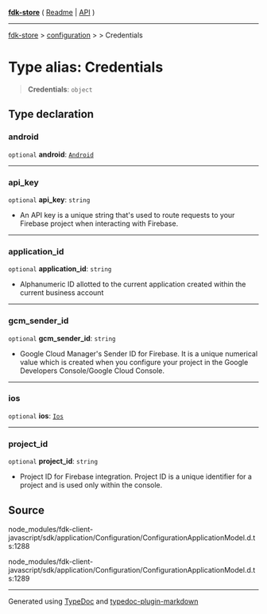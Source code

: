 [**fdk-store**](../../../README.md) ( [Readme](../../../README.md) \| [API](../../../API.md) )

---

[fdk-store](../../../API.md) > [configuration](../../README.md) > [<internal>](../README.md) > Credentials

# Type alias: Credentials

> **Credentials**: `object`

## Type declaration

### android

`optional` **android**: [`Android`](type-alias.Android.md)

---

### api_key

`optional` **api_key**: `string`

- An API key is a unique string that's used to
  route requests to your Firebase project when interacting with Firebase.

---

### application_id

`optional` **application_id**: `string`

- Alphanumeric ID allotted to the current
  application created within the current business account

---

### gcm_sender_id

`optional` **gcm_sender_id**: `string`

- Google Cloud Manager's Sender ID for
  Firebase. It is a unique numerical value which is created when you
  configure your project in the Google Developers Console/Google Cloud Console.

---

### ios

`optional` **ios**: [`Ios`](type-alias.Ios.md)

---

### project_id

`optional` **project_id**: `string`

- Project ID for Firebase integration.
  Project ID is a unique identifier for a project and is used only within the console.

## Source

node_modules/fdk-client-javascript/sdk/application/Configuration/ConfigurationApplicationModel.d.ts:1288

node_modules/fdk-client-javascript/sdk/application/Configuration/ConfigurationApplicationModel.d.ts:1289

---

Generated using [TypeDoc](https://typedoc.org/) and [typedoc-plugin-markdown](https://www.npmjs.com/package/typedoc-plugin-markdown)
